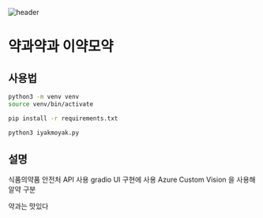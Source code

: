![header](https://github.com/user-attachments/assets/793b5fd9-8436-4c0b-9557-5bfe5c63ff02)

# 약과약과 이약모약

## 사용법

```bash
python3 -m venv venv
source venv/bin/activate

pip install -r requirements.txt

python3 iyakmoyak.py
```

## 설명

식품의약품 안전처 API 사용
gradio UI 구현에 사용
Azure Custom Vision 을 사용해 알약 구분

약과는 맛있다
